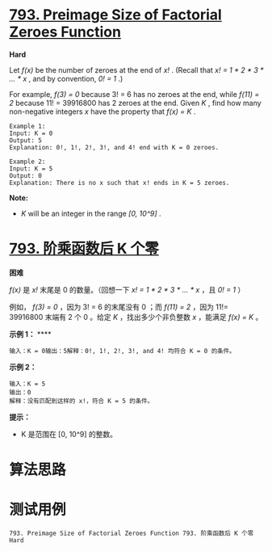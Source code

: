 # [793. Preimage Size of Factorial Zeroes Function][enTitle]

**Hard**

Let  *f(x)*  be the number of zeroes at the end of  *x!* . (Recall that  *x! = 1 * 2 * 3 * ... * x* , and by convention,  *0! = 1* .)

For example,  *f(3) = 0*  because 3! = 6 has no zeroes at the end, while  *f(11) = 2*  because 11! = 39916800 has 2 zeroes at the end. Given  *K* , find how many non-negative integers  *x*  have the property that  *f(x) = K* .

```
Example 1:
Input: K = 0
Output: 5
Explanation: 0!, 1!, 2!, 3!, and 4! end with K = 0 zeroes.

Example 2:
Input: K = 5
Output: 0
Explanation: There is no x such that x! ends in K = 5 zeroes.

```

**Note:** 

-  *K*  will be an integer in the range  *[0, 10^9]* .


# [793. 阶乘函数后 K 个零][cnTitle]

**困难**

 *f(x)*  是  *x!*  末尾是 0 的数量。（回想一下  *x! = 1 * 2 * 3 * ... * x* ，且  *0! = 1*  ）

例如，  *f(3) = 0*  ，因为 3! = 6 的末尾没有 0 ；而  *f(11) = 2*  ，因为 11!= 39916800 末端有 2 个 0 。给定  *K* ，找出多少个非负整数  *x*  ，能满足  *f(x) = K*  。



**示例 1：** **** 

```
输入：K = 0输出：5解释：0!, 1!, 2!, 3!, and 4! 均符合 K = 0 的条件。

```

**示例 2：** 

```
输入：K = 5
输出：0
解释：没有匹配到这样的 x!，符合 K = 5 的条件。
```



**提示：** 

-  K 是范围在 [0, 10^9] 的整数。 




# 算法思路

# 测试用例
```
793. Preimage Size of Factorial Zeroes Function 793. 阶乘函数后 K 个零 Hard
```

[enTitle]: https://leetcode.com/problems/preimage-size-of-factorial-zeroes-function/
[cnTitle]: https://leetcode-cn.com/problems/preimage-size-of-factorial-zeroes-function/
